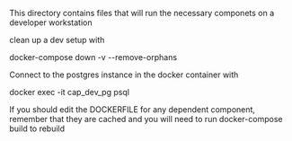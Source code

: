 This directory contains files that will run the necessary componets on a developer workstation


clean up a dev setup with

docker-compose down -v --remove-orphans 

Connect to the postgres instance in the docker container with

docker exec -it cap_dev_pg psql 


If you should edit the DOCKERFILE for any dependent component, remember that they are cached and you will need to run docker-compose build to rebuild
